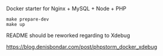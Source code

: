 Docker starter for Nginx + MySQL + Node + PHP

```
make prepare-dev
make up
```

README should be reworked regarding to Xdebug

https://blog.denisbondar.com/post/phpstorm_docker_xdebug
